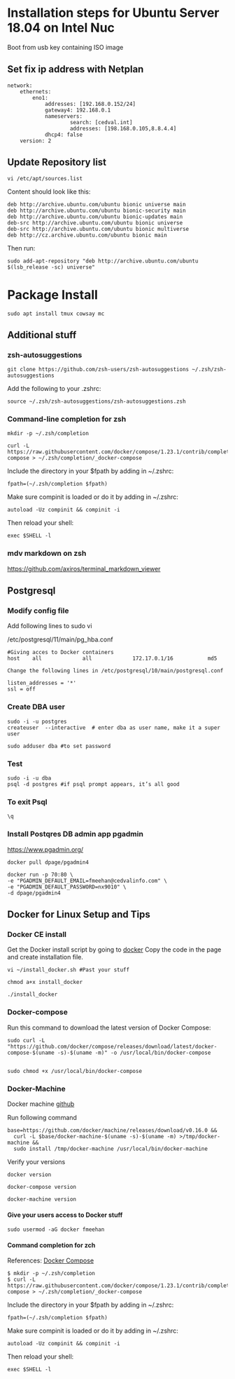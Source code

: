 # Installation steps for Ubuntu Server 18.04 on Intel Nuc

Boot from usb key containing ISO image

## Set fix ip address with Netplan
```
network:
    ethernets:
        eno1:
            addresses: [192.168.0.152/24]
            gateway4: 192.168.0.1
            nameservers:
                    search: [cedval.int]
                    addresses: [198.168.0.105,8.8.4.4]
            dhcp4: false
    version: 2
```

## Update Repository list
```
vi /etc/apt/sources.list
```
Content should look like this:
```
deb http://archive.ubuntu.com/ubuntu bionic universe main
deb http://archive.ubuntu.com/ubuntu bionic-security main
deb http://archive.ubuntu.com/ubuntu bionic-updates main
deb-src http://archive.ubuntu.com/ubuntu bionic universe
deb-src http://archive.ubuntu.com/ubuntu bionic multiverse
deb http://cz.archive.ubuntu.com/ubuntu bionic main
```

Then run:
```
sudo add-apt-repository "deb http://archive.ubuntu.com/ubuntu $(lsb_release -sc) universe"
```

# Package Install
```
sudo apt install tmux cowsay mc 
```
## Additional stuff

### zsh-autosuggestions

```
git clone https://github.com/zsh-users/zsh-autosuggestions ~/.zsh/zsh-autosuggestions

```

Add the following to your .zshrc:

```
source ~/.zsh/zsh-autosuggestions/zsh-autosuggestions.zsh
```

### Command-line completion for zsh

```
mkdir -p ~/.zsh/completion

curl -L https://raw.githubusercontent.com/docker/compose/1.23.1/contrib/completion/zsh/_docker-compose > ~/.zsh/completion/_docker-compose
```

Include the directory in your $fpath by adding in ~/.zshrc:
```
fpath=(~/.zsh/completion $fpath)
```
Make sure compinit is loaded or do it by adding in ~/.zshrc:
```
autoload -Uz compinit && compinit -i
```

Then reload your shell:

```
exec $SHELL -l
```

### mdv markdown on zsh
https://github.com/axiros/terminal_markdown_viewer

## Postgresql

### Modify config file

Add following lines to sudo vi

 /etc/postgresql/11/main/pg_hba.conf

```
#Giving acces to Docker containers
host    all             all             172.17.0.1/16           md5

Change the following lines in /etc/postgresql/10/main/postgresql.conf

listen_addresses = '*'
ssl = off
```

### Create DBA user
```
sudo -i -u postgres
createuser  --interactive  # enter dba as user name, make it a super user

sudo adduser dba #to set password
```
### Test

```
sudo -i -u dba
psql -d postgres #if psql prompt appears, it’s all good
```


### To exit Psql
```
\q
```
### Install Postqres DB admin app  pgadmin

https://www.pgadmin.org/

```
docker pull dpage/pgadmin4

docker run -p 70:80 \
-e "PGADMIN_DEFAULT_EMAIL=fmeehan@cedvalinfo.com" \
-e "PGADMIN_DEFAULT_PASSWORD=nx9010" \
-d dpage/pgadmin4
```

## Docker for Linux Setup and Tips

### Docker CE install

Get the Docker install script by going to [docker](https://get.docker.com/)
Copy the code in the page and create installation file.

```
vi ~/install_docker.sh #Past your stuff

chmod a+x install_docker

./install_docker
```

### Docker-compose


Run this command to download the latest version of Docker Compose:


```
sudo curl -L "https://github.com/docker/compose/releases/download/latest/docker-compose-$(uname -s)-$(uname -m)" -o /usr/local/bin/docker-compose


sudo chmod +x /usr/local/bin/docker-compose
```
### Docker-Machine

Docker machine [github](http://github.com/docker/machine/releases)  


Run following command
```
base=https://github.com/docker/machine/releases/download/v0.16.0 &&
  curl -L $base/docker-machine-$(uname -s)-$(uname -m) >/tmp/docker-machine &&
  sudo install /tmp/docker-machine /usr/local/bin/docker-machine
```

Verify your versions

```
docker version

docker-compose version

docker-machine version
```

#### Give your users access to Docker stuff
```
sudo usermod -aG docker fmeehan
```

#### Command completion for zch

References: [Docker Compose](https://docs.docker.com/compose/completion/)

```
$ mkdir -p ~/.zsh/completion
$ curl -L https://raw.githubusercontent.com/docker/compose/1.23.1/contrib/completion/zsh/_docker-compose > ~/.zsh/completion/_docker-compose
```
Include the directory in your $fpath by adding in ~/.zshrc:

```
fpath=(~/.zsh/completion $fpath)
```

Make sure compinit is loaded or do it by adding in ~/.zshrc:

```
autoload -Uz compinit && compinit -i
```

Then reload your shell:
```
exec $SHELL -l
```
